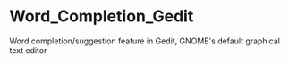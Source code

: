# Word_Completion_Gedit
Word completion/suggestion feature in Gedit, GNOME's default graphical text editor
